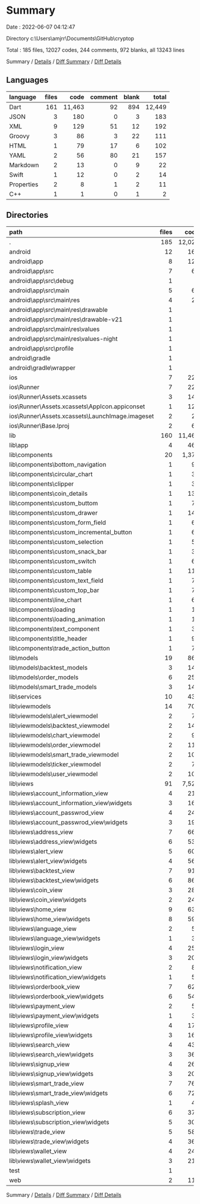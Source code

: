# Summary

Date : 2022-06-07 04:12:47

Directory c:\\Users\\amjrr\\Documents\\GitHub\\cryptop

Total : 185 files,  12027 codes, 244 comments, 972 blanks, all 13243 lines

Summary / [Details](details.md) / [Diff Summary](diff.md) / [Diff Details](diff-details.md)

## Languages
| language | files | code | comment | blank | total |
| :--- | ---: | ---: | ---: | ---: | ---: |
| Dart | 161 | 11,463 | 92 | 894 | 12,449 |
| JSON | 3 | 180 | 0 | 3 | 183 |
| XML | 9 | 129 | 51 | 12 | 192 |
| Groovy | 3 | 86 | 3 | 22 | 111 |
| HTML | 1 | 79 | 17 | 6 | 102 |
| YAML | 2 | 56 | 80 | 21 | 157 |
| Markdown | 2 | 13 | 0 | 9 | 22 |
| Swift | 1 | 12 | 0 | 2 | 14 |
| Properties | 2 | 8 | 1 | 2 | 11 |
| C++ | 1 | 1 | 0 | 1 | 2 |

## Directories
| path | files | code | comment | blank | total |
| :--- | ---: | ---: | ---: | ---: | ---: |
| . | 185 | 12,027 | 244 | 972 | 13,243 |
| android | 12 | 162 | 53 | 34 | 249 |
| android\\app | 8 | 121 | 52 | 23 | 196 |
| android\\app\\src | 7 | 68 | 49 | 10 | 127 |
| android\\app\\src\\debug | 1 | 4 | 3 | 1 | 8 |
| android\\app\\src\\main | 5 | 60 | 43 | 8 | 111 |
| android\\app\\src\\main\\res | 4 | 26 | 32 | 6 | 64 |
| android\\app\\src\\main\\res\\drawable | 1 | 4 | 7 | 2 | 13 |
| android\\app\\src\\main\\res\\drawable-v21 | 1 | 4 | 7 | 2 | 13 |
| android\\app\\src\\main\\res\\values | 1 | 9 | 9 | 1 | 19 |
| android\\app\\src\\main\\res\\values-night | 1 | 9 | 9 | 1 | 19 |
| android\\app\\src\\profile | 1 | 4 | 3 | 1 | 8 |
| android\\gradle | 1 | 5 | 1 | 1 | 7 |
| android\\gradle\\wrapper | 1 | 5 | 1 | 1 | 7 |
| ios | 7 | 222 | 2 | 9 | 233 |
| ios\\Runner | 7 | 222 | 2 | 9 | 233 |
| ios\\Runner\\Assets.xcassets | 3 | 148 | 0 | 4 | 152 |
| ios\\Runner\\Assets.xcassets\\AppIcon.appiconset | 1 | 122 | 0 | 1 | 123 |
| ios\\Runner\\Assets.xcassets\\LaunchImage.imageset | 2 | 26 | 0 | 3 | 29 |
| ios\\Runner\\Base.lproj | 2 | 61 | 2 | 2 | 65 |
| lib | 160 | 11,463 | 68 | 887 | 12,418 |
| lib\\app | 4 | 460 | 11 | 10 | 481 |
| lib\\components | 20 | 1,371 | 11 | 73 | 1,455 |
| lib\\components\\bottom_navigation | 1 | 96 | 0 | 6 | 102 |
| lib\\components\\circular_chart | 1 | 39 | 6 | 3 | 48 |
| lib\\components\\clipper | 1 | 36 | 0 | 7 | 43 |
| lib\\components\\coin_details | 1 | 135 | 0 | 3 | 138 |
| lib\\components\\custom_buttom | 1 | 72 | 1 | 4 | 77 |
| lib\\components\\custom_drawer | 1 | 147 | 0 | 4 | 151 |
| lib\\components\\custom_form_field | 1 | 68 | 0 | 4 | 72 |
| lib\\components\\custom_incremental_button | 1 | 63 | 0 | 3 | 66 |
| lib\\components\\custom_selection | 1 | 54 | 0 | 4 | 58 |
| lib\\components\\custom_snack_bar | 1 | 37 | 0 | 2 | 39 |
| lib\\components\\custom_switch | 1 | 60 | 1 | 4 | 65 |
| lib\\components\\custom_table | 1 | 118 | 0 | 3 | 121 |
| lib\\components\\custom_text_field | 1 | 70 | 0 | 4 | 74 |
| lib\\components\\custom_top_bar | 1 | 75 | 3 | 3 | 81 |
| lib\\components\\line_chart | 1 | 67 | 0 | 3 | 70 |
| lib\\components\\loading | 1 | 15 | 0 | 3 | 18 |
| lib\\components\\loading_animation | 1 | 17 | 0 | 3 | 20 |
| lib\\components\\text_component | 1 | 35 | 0 | 3 | 38 |
| lib\\components\\title_header | 1 | 96 | 0 | 4 | 100 |
| lib\\components\\trade_action_button | 1 | 71 | 0 | 3 | 74 |
| lib\\models | 19 | 869 | 0 | 83 | 952 |
| lib\\models\\backtest_models | 3 | 142 | 0 | 13 | 155 |
| lib\\models\\order_models | 6 | 259 | 0 | 30 | 289 |
| lib\\models\\smart_trade_models | 3 | 144 | 0 | 13 | 157 |
| lib\\services | 10 | 439 | 6 | 109 | 554 |
| lib\\viewmodels | 14 | 708 | 9 | 159 | 876 |
| lib\\viewmodels\\alert_viewmodel | 2 | 71 | 0 | 24 | 95 |
| lib\\viewmodels\\backtest_viewmodel | 2 | 148 | 0 | 14 | 162 |
| lib\\viewmodels\\chart_viewmodel | 2 | 90 | 1 | 24 | 115 |
| lib\\viewmodels\\order_viewmodel | 2 | 115 | 0 | 28 | 143 |
| lib\\viewmodels\\smart_trade_viewmodel | 2 | 103 | 0 | 24 | 127 |
| lib\\viewmodels\\ticker_viewmodel | 2 | 79 | 1 | 18 | 98 |
| lib\\viewmodels\\user_viewmodel | 2 | 102 | 7 | 27 | 136 |
| lib\\views | 91 | 7,526 | 25 | 441 | 7,992 |
| lib\\views\\account_information_view | 4 | 212 | 1 | 16 | 229 |
| lib\\views\\account_information_view\\widgets | 3 | 168 | 1 | 11 | 180 |
| lib\\views\\account_passwrod_view | 4 | 242 | 1 | 16 | 259 |
| lib\\views\\account_passwrod_view\\widgets | 3 | 197 | 1 | 11 | 209 |
| lib\\views\\address_view | 7 | 663 | 5 | 40 | 708 |
| lib\\views\\address_view\\widgets | 6 | 539 | 5 | 29 | 573 |
| lib\\views\\alert_view | 5 | 601 | 0 | 28 | 629 |
| lib\\views\\alert_view\\widgets | 4 | 567 | 0 | 23 | 590 |
| lib\\views\\backtest_view | 7 | 917 | 1 | 38 | 956 |
| lib\\views\\backtest_view\\widgets | 6 | 860 | 1 | 31 | 892 |
| lib\\views\\coin_view | 3 | 286 | 0 | 16 | 302 |
| lib\\views\\coin_view\\widgets | 2 | 243 | 0 | 9 | 252 |
| lib\\views\\home_view | 9 | 639 | 0 | 36 | 675 |
| lib\\views\\home_view\\widgets | 8 | 592 | 0 | 29 | 621 |
| lib\\views\\language_view | 2 | 58 | 0 | 9 | 67 |
| lib\\views\\language_view\\widgets | 1 | 34 | 0 | 4 | 38 |
| lib\\views\\login_view | 4 | 255 | 0 | 22 | 277 |
| lib\\views\\login_view\\widgets | 3 | 201 | 0 | 13 | 214 |
| lib\\views\\notification_view | 2 | 84 | 0 | 6 | 90 |
| lib\\views\\notification_view\\widgets | 1 | 50 | 0 | 2 | 52 |
| lib\\views\\orderbook_view | 7 | 626 | 0 | 27 | 653 |
| lib\\views\\orderbook_view\\widgets | 6 | 549 | 0 | 19 | 568 |
| lib\\views\\payment_view | 2 | 57 | 0 | 7 | 64 |
| lib\\views\\payment_view\\widgets | 1 | 31 | 0 | 3 | 34 |
| lib\\views\\profile_view | 4 | 177 | 12 | 13 | 202 |
| lib\\views\\profile_view\\widgets | 3 | 161 | 12 | 9 | 182 |
| lib\\views\\search_view | 4 | 432 | 1 | 21 | 454 |
| lib\\views\\search_view\\widgets | 3 | 365 | 1 | 10 | 376 |
| lib\\views\\signup_view | 4 | 268 | 0 | 22 | 290 |
| lib\\views\\signup_view\\widgets | 3 | 205 | 0 | 13 | 218 |
| lib\\views\\smart_trade_view | 7 | 760 | 0 | 42 | 802 |
| lib\\views\\smart_trade_view\\widgets | 6 | 724 | 0 | 37 | 761 |
| lib\\views\\splash_view | 1 | 43 | 1 | 6 | 50 |
| lib\\views\\subscription_view | 6 | 373 | 1 | 19 | 393 |
| lib\\views\\subscription_view\\widgets | 5 | 302 | 1 | 14 | 317 |
| lib\\views\\trade_view | 5 | 588 | 2 | 45 | 635 |
| lib\\views\\trade_view\\widgets | 4 | 360 | 0 | 20 | 380 |
| lib\\views\\wallet_view | 4 | 245 | 0 | 12 | 257 |
| lib\\views\\wallet_view\\widgets | 3 | 215 | 0 | 8 | 223 |
| test | 1 | 0 | 24 | 7 | 31 |
| web | 2 | 114 | 17 | 7 | 138 |

Summary / [Details](details.md) / [Diff Summary](diff.md) / [Diff Details](diff-details.md)